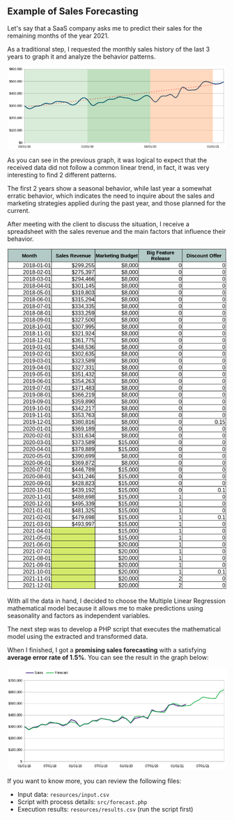 Example of Sales Forecasting
----------

Let's say that a SaaS company asks me to predict their sales for
the remaining months of the year 2021.

As a traditional step, I requested the monthly sales history of
the last 3 years to graph it and analyze the behavior patterns.

![Sales Behavior](resources/sales-behavior.png)

As you can see in the previous graph, it was logical to expect
that the received data did not follow a common linear trend,
in fact, it was very interesting to find 2 different patterns.

The first 2 years show a seasonal behavior, while last year a
somewhat erratic behavior, which indicates the need to inquire about
the sales and marketing strategies applied during the past year,
and those planned for the current.

After meeting with the client to discuss the situation, I receive
a spreadsheet with the sales revenue and the main factors that
influence their behavior.

![Main Factors](resources/input.png)

With all the data in hand, I decided to choose the Multiple Linear
Regression mathematical model because it allows me to make predictions
using seasonality and factors as independent variables.

The next step was to develop a PHP script that executes the
mathematical model using the extracted and transformed data.

When I finished, I got a **promising sales forecasting** with a satisfying
**average error rate of 1.5%**. You can see the result in the graph below:

![Main Factors](resources/result.png)

If you want to know more, you can review the following files:

- Input data: `resources/input.csv`
- Script with process details: `src/forecast.php`
- Execution results: `resources/results.csv` (run the script first)
